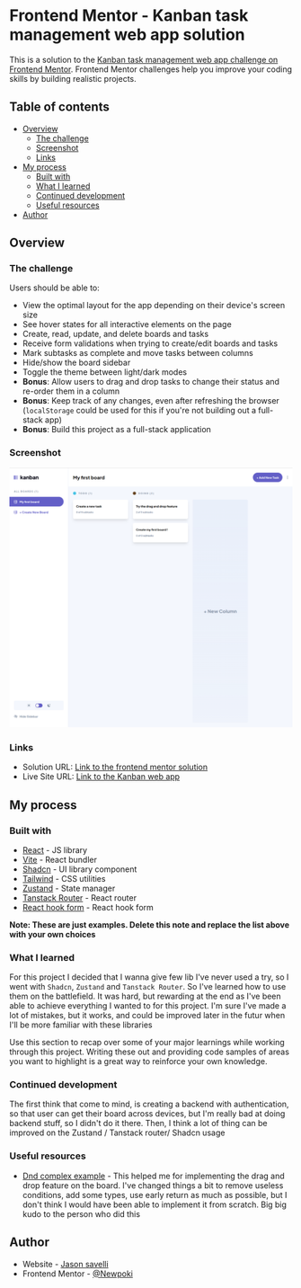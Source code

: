 # Frontend Mentor - Kanban task management web app solution

This is a solution to the [Kanban task management web app challenge on Frontend Mentor](https://www.frontendmentor.io/challenges/kanban-task-management-web-app-wgQLt-HlbB). Frontend Mentor challenges help you improve your coding skills by building realistic projects.

## Table of contents

-   [Overview](#overview)
    -   [The challenge](#the-challenge)
    -   [Screenshot](#screenshot)
    -   [Links](#links)
-   [My process](#my-process)
    -   [Built with](#built-with)
    -   [What I learned](#what-i-learned)
    -   [Continued development](#continued-development)
    -   [Useful resources](#useful-resources)
-   [Author](#author)

## Overview

### The challenge

Users should be able to:

-   View the optimal layout for the app depending on their device's screen size
-   See hover states for all interactive elements on the page
-   Create, read, update, and delete boards and tasks
-   Receive form validations when trying to create/edit boards and tasks
-   Mark subtasks as complete and move tasks between columns
-   Hide/show the board sidebar
-   Toggle the theme between light/dark modes
-   **Bonus**: Allow users to drag and drop tasks to change their status and re-order them in a column
-   **Bonus**: Keep track of any changes, even after refreshing the browser (`localStorage` could be used for this if you're not building out a full-stack app)
-   **Bonus**: Build this project as a full-stack application

### Screenshot

![A screenshot of the Kanban application desktop view on light theme](./readme/desktop-light.png)

### Links

-   Solution URL: [Link to the frontend mentor solution](https://www.frontendmentor.io/solutions/responsive-kanban-in-react-ts-featuring-clean-drag-and-drop-P_OOYLIc_C)
-   Live Site URL: [Link to the Kanban web app](https://kanban-lovat-beta.vercel.app/boards)

## My process

### Built with

-   [React](https://reactjs.org/) - JS library
-   [Vite](https://vitejs.dev/) - React bundler
-   [Shadcn](https://ui.shadcn.com/) - UI library component
-   [Tailwind](https://tailwindcss.com/) - CSS utilities
-   [Zustand](https://tailwindcss.com/) - State manager
-   [Tanstack Router](https://tanstack.com/router/latest) - React router
-   [React hook form](https://react-hook-form.com/) - React hook form

**Note: These are just examples. Delete this note and replace the list above with your own choices**

### What I learned

For this project I decided that I wanna give few lib I've never used a try, so I went with `Shadcn`, `Zustand` and `Tanstack Router`. So I've learned how to use them on the battlefield. It was hard, but rewarding at the end as I've been able to achieve everything I wanted to for this project. I'm sure I've made a lot of mistakes, but it works, and could be improved later in the futur when I'll be more familiar with these libraries

Use this section to recap over some of your major learnings while working through this project. Writing these out and providing code samples of areas you want to highlight is a great way to reinforce your own knowledge.

### Continued development

The first think that come to mind, is creating a backend with authentication, so that user can get their board across devices, but I'm really bad at doing backend stuff, so I didn't do it there.
Then, I think a lot of thing can be improved on the Zustand / Tanstack router/ Shadcn usage

### Useful resources

-   [Dnd complex example](https://codesandbox.io/p/sandbox/playground-0mine?file=%2Fsrc%2Fcomponents%2FDroppable.jsx%3A7%2C26) - This helped me for implementing the drag and drop feature on the board. I've changed things a bit to remove useless conditions, add some types, use early return as much as possible, but I don't think I would have been able to implement it from scratch. Big big kudo to the person who did this

## Author

-   Website - [Jason savelli](https://jasonsavelli.fr)
-   Frontend Mentor - [@Newpoki](https://www.frontendmentor.io/profile/Newpoki)

